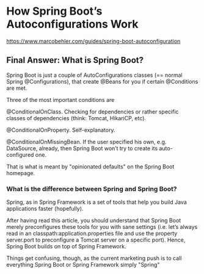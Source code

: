 # How Spring Boot’s Autoconfigurations Work

https://www.marcobehler.com/guides/spring-boot-autoconfiguration

## Final Answer: What is Spring Boot?
Spring Boot is just a couple of AutoConfigurations classes (== normal Spring @Configurations), that create @Beans for you if certain @Conditions are met.

Three of the most important conditions are

@ConditionalOnClass. Checking for dependencies or rather specific classes of dependencies (think: Tomcat, HikariCP, etc).

@ConditionalOnProperty. Self-explanatory.

@ConditionalOnMissingBean. If the user specified his own, e.g. DataSource, already, then Spring Boot won’t try to create its auto-configured one.

That is what is meant by "opinionated defaults" on the Spring Boot homepage.

### What is the difference between Spring and Spring Boot?
Spring, as in Spring Framework is a set of tools that help you build Java applications faster (hopefully).

After having read this article, you should understand that Spring Boot merely preconfigures these tools for you with sane settings (i.e. let’s always read in an classpath:application.properties file and use the property server.port to preconfigure a Tomcat server on a specific port). Hence, Spring Boot builds on top of Spring Framework.

Things get confusing, though, as the current marketing push is to call everything Spring Boot or Spring Framework simply "Spring"